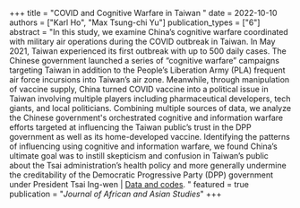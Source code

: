 +++
title = "COVID and Cognitive Warfare in Taiwan "
date = 2022-10-10
authors = ["Karl Ho", "Max Tsung-chi Yu"]
publication_types = ["6"]
abstract = "In this study, we examine China’s cognitive warfare coordinated with military air operations during the COVID outbreak in Taiwan.  In May 2021, Taiwan experienced its first outbreak with up to 500 daily cases.  The Chinese government launched a series of “cognitive warfare” campaigns targeting Taiwan in addition to the People’s Liberation Army (PLA) frequent air force incursions into Taiwan’s air zone.  Meanwhile, through manipulation of vaccine supply, China turned COVID vaccine into a political issue in Taiwan involving multiple players including pharmaceutical developers, tech giants, and local politicians. 
Combining multiple sources of data, we analyze the Chinese government's orchestrated cognitive and information warfare efforts targeted at influencing the Taiwan public’s trust in the DPP government as well as its home-developed vaccine. Identifying the patterns of influencing using cognitive and information warfare, we found China’s ultimate goal was to instill skepticism and confusion in Taiwan’s public about the Tsai administration’s health policy and more generally undermine the creditability of the Democratic Progressive Party (DPP) government under President Tsai Ing-wen | [Data and codes](/files/yuho2022cognitive.zip).
"
featured = true
publication = "*Journal of African and Asian Studies*"
+++

